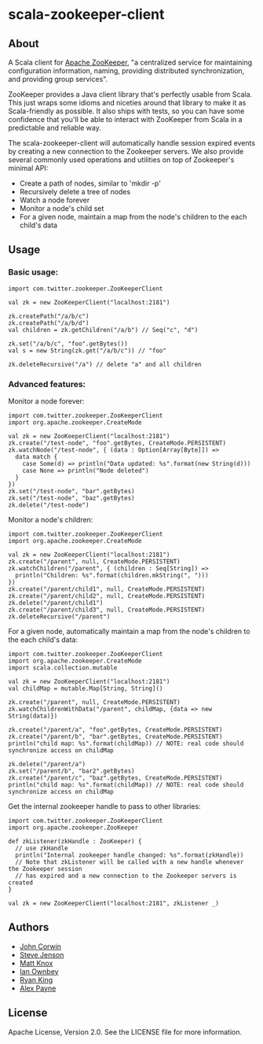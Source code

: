 # scala-zookeeper-client

## About

A Scala client for [Apache ZooKeeper](http://hadoop.apache.org/zookeeper/), "a centralized service for maintaining configuration information, naming, providing distributed synchronization, and providing group services".

ZooKeeper provides a Java client library that's perfectly usable from Scala. This just wraps some idioms and niceties around that library to make it as Scala-friendly as possible. It also ships with tests, so you can have some confidence that you'll be able to interact with ZooKeeper from Scala in a predictable and reliable way.

The scala-zookeeper-client will automatically handle session expired events by creating a new connection to the Zookeeper servers. We also provide several commonly used operations and utilities on top of Zookeeper's minimal API:

* Create a path of nodes, similar to 'mkdir -p'
* Recursively delete a tree of nodes
* Watch a node forever
* Monitor a node's child set
* For a given node, maintain a map from the node's children to the each child's data

## Usage

### Basic usage:

    import com.twitter.zookeeper.ZooKeeperClient

    val zk = new ZooKeeperClient("localhost:2181")

    zk.createPath("/a/b/c")
    zk.createPath("/a/b/d")
    val children = zk.getChildren("/a/b") // Seq("c", "d")

    zk.set("/a/b/c", "foo".getBytes())
    val s = new String(zk.get("/a/b/c")) // "foo"

    zk.deleteRecursive("/a") // delete "a" and all children

### Advanced features:

Monitor a node forever:

    import com.twitter.zookeeper.ZooKeeperClient
    import org.apache.zookeeper.CreateMode

    val zk = new ZooKeeperClient("localhost:2181")
    zk.create("/test-node", "foo".getBytes, CreateMode.PERSISTENT)
    zk.watchNode("/test-node", { (data : Option[Array[Byte]]) =>
      data match {
        case Some(d) => println("Data updated: %s".format(new String(d)))
        case None => println("Node deleted")
      }
    })
    zk.set("/test-node", "bar".getBytes)
    zk.set("/test-node", "baz".getBytes)
    zk.delete("/test-node")

Monitor a node's children:

    import com.twitter.zookeeper.ZooKeeperClient
    import org.apache.zookeeper.CreateMode

    val zk = new ZooKeeperClient("localhost:2181")
    zk.create("/parent", null, CreateMode.PERSISTENT)
    zk.watchChildren("/parent", { (children : Seq[String]) =>
      println("Children: %s".format(children.mkString(", ")))
    })
    zk.create("/parent/child1", null, CreateMode.PERSISTENT)
    zk.create("/parent/child2", null, CreateMode.PERSISTENT)
    zk.delete("/parent/child1")
    zk.create("/parent/child3", null, CreateMode.PERSISTENT)
    zk.deleteRecursive("/parent")

For a given node, automatically maintain a map from the node's children to the each child's data:

    import com.twitter.zookeeper.ZooKeeperClient
    import org.apache.zookeeper.CreateMode
    import scala.collection.mutable

    val zk = new ZooKeeperClient("localhost:2181")
    val childMap = mutable.Map[String, String]()

    zk.create("/parent", null, CreateMode.PERSISTENT)
    zk.watchChildrenWithData("/parent", childMap, {data => new String(data)})

    zk.create("/parent/a", "foo".getBytes, CreateMode.PERSISTENT)
    zk.create("/parent/b", "bar".getBytes, CreateMode.PERSISTENT)
    println("child map: %s".format(childMap)) // NOTE: real code should synchronize access on childMap

    zk.delete("/parent/a")
    zk.set("/parent/b", "bar2".getBytes)
    zk.create("/parent/c", "baz".getBytes, CreateMode.PERSISTENT)
    println("child map: %s".format(childMap)) // NOTE: real code should synchronize access on childMap

Get the internal zookeeper handle to pass to other libraries:

    import com.twitter.zookeeper.ZooKeeperClient
    import org.apache.zookeeper.ZooKeeper

    def zkListener(zkHandle : ZooKeeper) {
      // use zkHandle
      println("Internal zookeeper handle changed: %s".format(zkHandle))
      // Note that zkListener will be called with a new handle whenever the Zookeeper session
      // has expired and a new connection to the Zookeeper servers is created
    }

    val zk = new ZooKeeperClient("localhost:2181", zkListener _)

## Authors

* [John Corwin](http://github.com/jcorwin)
* [Steve Jenson](http://github.com/stevej)
* [Matt Knox](http://github.com/mattknox)
* [Ian Ownbey](http://github.com/imownbey)
* [Ryan King](http://github.com/ryanking)
* [Alex Payne](http://github.com/al3x)

## License

Apache License, Version 2.0. See the LICENSE file for more information.
